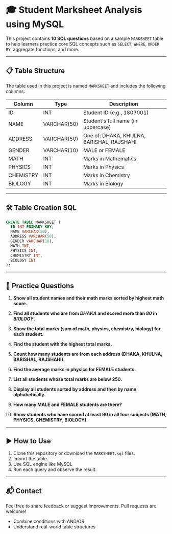 # 🎓 Student Marksheet Analysis using MySQL

This project contains **10 SQL questions** based on a sample `MARKSHEET` table to help learners practice core SQL concepts such as `SELECT`, `WHERE`, `ORDER BY`, aggregate functions, and more.

---

## 📋 Table Structure

The table used in this project is named `MARKSHEET` and includes the following columns:

| Column     | Type         | Description                       |
|------------|--------------|-----------------------------------|
| ID         | INT          | Student ID (e.g., 1803001)        |
| NAME       | VARCHAR(50)  | Student's full name (in uppercase)|
| ADDRESS    | VARCHAR(50)  | One of: DHAKA, KHULNA, BARISHAL, RAJSHAHI |
| GENDER     | VARCHAR(10)  | MALE or FEMALE                    |
| MATH       | INT          | Marks in Mathematics              |
| PHYSICS    | INT          | Marks in Physics                  |
| CHEMISTRY  | INT          | Marks in Chemistry                |
| BIOLOGY    | INT          | Marks in Biology                  |

---

## 🛠️ Table Creation SQL

```sql
CREATE TABLE MARKSHEET (
  ID INT PRIMARY KEY,
  NAME VARCHAR(50),
  ADDRESS VARCHAR(50),
  GENDER VARCHAR(10),
  MATH INT,
  PHYSICS INT,
  CHEMISTRY INT,
  BIOLOGY INT
);

```
---

## 🧠 Practice Questions

1. **Show all student names and their math marks sorted by highest math score.**

2. **Find all students who are from _DHAKA_ and scored more than _80_ in _BIOLOGY_.**

3. **Show the total marks (sum of math, physics, chemistry, biology) for each student.**

4. **Find the student with the highest total marks.**

5. **Count how many students are from each address (DHAKA, KHULNA, BARISHAL, RAJSHAHI).**

6. **Find the average marks in physics for FEMALE students.**

7. **List all students whose total marks are below 250.**

8. **Display all students sorted by address and then by name alphabetically.**

9. **How many MALE and FEMALE students are there?**

10. **Show students who have scored at least 90 in all four subjects (MATH, PHYSICS, CHEMISTRY, BIOLOGY).**

---

## ▶️ How to Use

1. Clone this repository or download the `MARKSHEET.sql` files.
2. Import the table.
3. Use SQL engine like MySQL
4. Run each query and observe the result.


---

## 📬 Contact

Feel free to share feedback or suggest improvements. Pull requests are welcome!
- Combine conditions with AND/OR
- Understand real-world table structures
